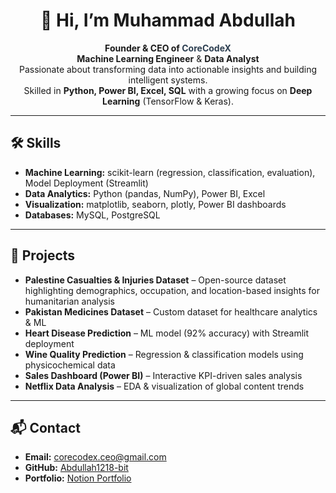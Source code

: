 <h1 align="center">👋 Hi, I’m Muhammad Abdullah</h1>

<p align="center">
  <b>Founder & CEO of <span style="color:#2c3e50;">CoreCodeX</span></b><br>
  <b>Machine Learning Engineer</b> & <b>Data Analyst</b><br>
  Passionate about transforming data into actionable insights and building intelligent systems.<br>
  Skilled in <b>Python, Power BI, Excel, SQL</b> with a growing focus on <b>Deep Learning</b> (TensorFlow & Keras).
</p>

<hr>

<h2>🛠️ Skills</h2>

<ul>
  <li><b>Machine Learning:</b> scikit-learn (regression, classification, evaluation), Model Deployment (Streamlit)</li>
  <li><b>Data Analytics:</b> Python (pandas, NumPy), Power BI, Excel</li>
  <li><b>Visualization:</b> matplotlib, seaborn, plotly, Power BI dashboards</li>
  <li><b>Databases:</b> MySQL, PostgreSQL</li>
</ul>

<hr>

<h2>🚀 Projects</h2>

<ul>
  <li><b>Palestine Casualties & Injuries Dataset</b> – Open-source dataset highlighting demographics, occupation, and location-based insights for humanitarian analysis</li>
  <li><b>Pakistan Medicines Dataset</b> – Custom dataset for healthcare analytics & ML</li>
  <li><b>Heart Disease Prediction</b> – ML model (92% accuracy) with Streamlit deployment</li>
  <li><b>Wine Quality Prediction</b> – Regression & classification models using physicochemical data</li>
  <li><b>Sales Dashboard (Power BI)</b> – Interactive KPI-driven sales analysis</li>
  <li><b>Netflix Data Analysis</b> – EDA & visualization of global content trends</li>
</ul>

<hr>

<h2>📬 Contact</h2>

<ul>
  <li><b>Email:</b> <a href="mailto:corecodex.ceo@gmail.com">corecodex.ceo@gmail.com</a></li>
  <li><b>GitHub:</b> <a href="https://github.com/Abdullah1218-bit">Abdullah1218-bit</a></li>
  <li><b>Portfolio:</b> <a href="https://www.notion.so/Muhammad-Abdullah-Portfolio-24627e29b1f980c1a9cef6d6560a60a8">Notion Portfolio</a></li>
</ul>
